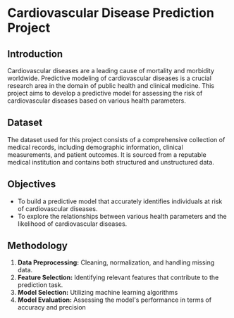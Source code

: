 # Cardiovascular Disease Prediction Project

## Introduction
Cardiovascular diseases are a leading cause of mortality and morbidity worldwide. Predictive modeling of cardiovascular diseases is a crucial research area in the domain of public health and clinical medicine. This project aims to develop a predictive model for assessing the risk of cardiovascular diseases based on various health parameters.

## Dataset
The dataset used for this project consists of a comprehensive collection of medical records, including demographic information, clinical measurements, and patient outcomes. It is sourced from a reputable medical institution and contains both structured and unstructured data.

## Objectives
- To build a predictive model that accurately identifies individuals at risk of cardiovascular diseases.
- To explore the relationships between various health parameters and the likelihood of cardiovascular diseases.


## Methodology
1. **Data Preprocessing:** Cleaning, normalization, and handling missing data.
2. **Feature Selection:** Identifying relevant features that contribute to the prediction task.
3. **Model Selection:** Utilizing machine learning algorithms 
4. **Model Evaluation:** Assessing the model's performance in terms of accuracy and precision


